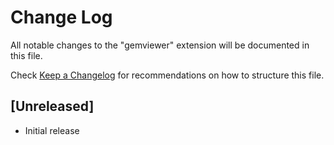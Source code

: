 # Change Log

All notable changes to the "gemviewer" extension will be documented in this file.

Check [Keep a Changelog](http://keepachangelog.com/) for recommendations on how to structure this file.

## [Unreleased]

- Initial release
